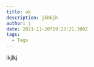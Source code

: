 ```yaml
---
title: ok
description: jkhkjh
author: j
date: 2021-11-20T19:23:21.300Z
tags:
  - Tags
---
```

lkjlkj